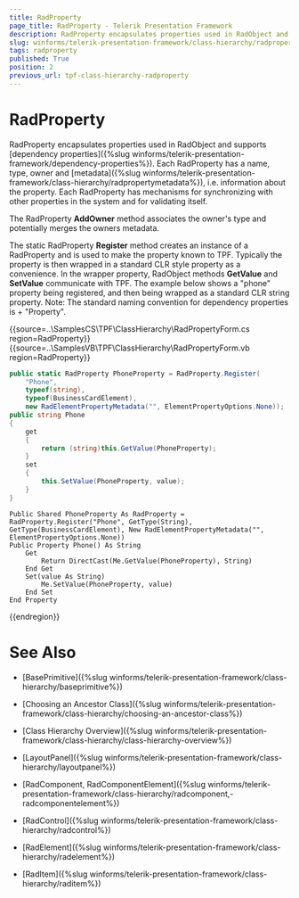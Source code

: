 ```yaml
---
title: RadProperty
page_title: RadProperty - Telerik Presentation Framework
description: RadProperty encapsulates properties used in RadObject and support dependency properties.
slug: winforms/telerik-presentation-framework/class-hierarchy/radproperty
tags: radproperty
published: True
position: 2
previous_url: tpf-class-hierarchy-radproperty
---
```


# RadProperty


RadProperty encapsulates properties used in RadObject and supports [dependency properties]({%slug winforms/telerik-presentation-framework/dependency-properties%}). Each RadProperty has a name, type, owner and [metadata]({%slug winforms/telerik-presentation-framework/class-hierarchy/radpropertymetadata%}), i.e. information about the property. Each RadProperty has mechanisms for synchronizing with other properties in the system and for validating itself.

The RadProperty __AddOwner__ method associates the owner's type and potentially merges the owners metadata. 

The static RadProperty __Register__ method creates an instance of a RadProperty and is used to make the property known to TPF. Typically the property is then wrapped in a standard CLR style property as a convenience. In the wrapper property, RadObject methods __GetValue__ and __SetValue__ communicate with TPF. The example below shows a "phone" property being registered, and then being wrapped as a standard CLR string property. Note: The standard naming convention for dependency properties is <Property name> + "Property".

{{source=..\SamplesCS\TPF\ClassHierarchy\RadPropertyForm.cs region=RadProperty}} 
{{source=..\SamplesVB\TPF\ClassHierarchy\RadPropertyForm.vb region=RadProperty}} 

````C#
public static RadProperty PhoneProperty = RadProperty.Register(
    "Phone",
    typeof(string),
    typeof(BusinessCardElement),
    new RadElementPropertyMetadata("", ElementPropertyOptions.None));
public string Phone
{
    get
    {
        return (string)this.GetValue(PhoneProperty);
    }
    set
    {
        this.SetValue(PhoneProperty, value);
    }
}

````
````VB.NET
Public Shared PhoneProperty As RadProperty = RadProperty.Register("Phone", GetType(String), GetType(BusinessCardElement), New RadElementPropertyMetadata("", ElementPropertyOptions.None))
Public Property Phone() As String
    Get
        Return DirectCast(Me.GetValue(PhoneProperty), String)
    End Get
    Set(value As String)
        Me.SetValue(PhoneProperty, value)
    End Set
End Property

````

{{endregion}}

# See Also
* [BasePrimitive]({%slug winforms/telerik-presentation-framework/class-hierarchy/baseprimitive%})

* [Choosing an Ancestor Class]({%slug winforms/telerik-presentation-framework/class-hierarchy/choosing-an-ancestor-class%})

* [Class Hierarchy Overview]({%slug winforms/telerik-presentation-framework/class-hierarchy/class-hierarchy-overview%})

* [LayoutPanel]({%slug winforms/telerik-presentation-framework/class-hierarchy/layoutpanel%})

* [RadComponent, RadComponentElement]({%slug winforms/telerik-presentation-framework/class-hierarchy/radcomponent,-radcomponentelement%})

* [RadControl]({%slug winforms/telerik-presentation-framework/class-hierarchy/radcontrol%})

* [RadElement]({%slug winforms/telerik-presentation-framework/class-hierarchy/radelement%})

* [RadItem]({%slug winforms/telerik-presentation-framework/class-hierarchy/raditem%})

